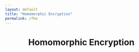```yaml
---
layout: default
title: "Homomorphic Encryption"
permalink: /fhe
---
```




<h1 align="center"> Homomorphic Encryption </h1>
